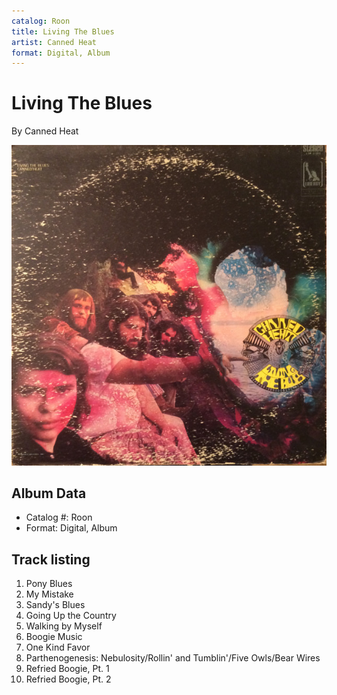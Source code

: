 ```yaml
---
catalog: Roon
title: Living The Blues
artist: Canned Heat
format: Digital, Album
---
```


# Living The Blues

By Canned Heat

![](../../assets/albumcovers/Canned_Heat-Living_The_Blues.png)

## Album Data

- Catalog #: Roon
- Format: Digital, Album


## Track listing


1. Pony Blues
2. My Mistake
3. Sandy's Blues
4. Going Up the Country
5. Walking by Myself
6. Boogie Music
7. One Kind Favor
8. Parthenogenesis: Nebulosity/Rollin' and Tumblin'/Five Owls/Bear Wires
9. Refried Boogie, Pt. 1
10. Refried Boogie, Pt. 2

